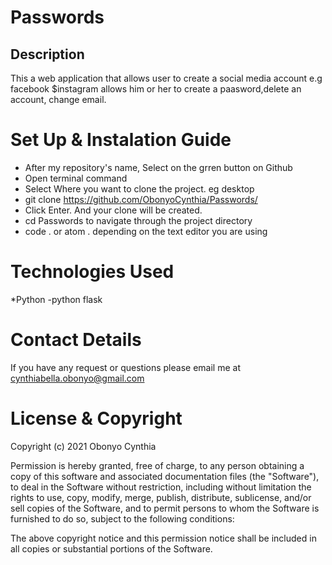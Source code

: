 # Passwords
## Description
This a web application  that allows user to create a social media account e.g facebook $instagram allows him or her to create a paasword,delete an account, change email.
# Set Up & Instalation Guide
- After my repository's name, Select on the grren button on Github
- Open terminal command
- Select Where you want to clone the project. eg desktop
- git clone https://github.com/ObonyoCynthia/Passwords/
- Click Enter. And your clone will be created.
- cd Passwords to navigate through the project directory
- code . or atom . depending on the text editor you are using
# Technologies Used
*Python 
 -python flask

# Contact Details
If you have any request or questions please email me at cynthiabella.obonyo@gmail.com
# License & Copyright
Copyright (c) 2021 Obonyo Cynthia

Permission is hereby granted, free of charge, to any person obtaining a copy of this software and associated documentation files (the "Software"), to deal in the Software without restriction, including without limitation the rights to use, copy, modify, merge, publish, distribute, sublicense, and/or sell copies of the Software, and to permit persons to whom the Software is furnished to do so, subject to the following conditions:

The above copyright notice and this permission notice shall be included in all copies or substantial portions of the Software.
